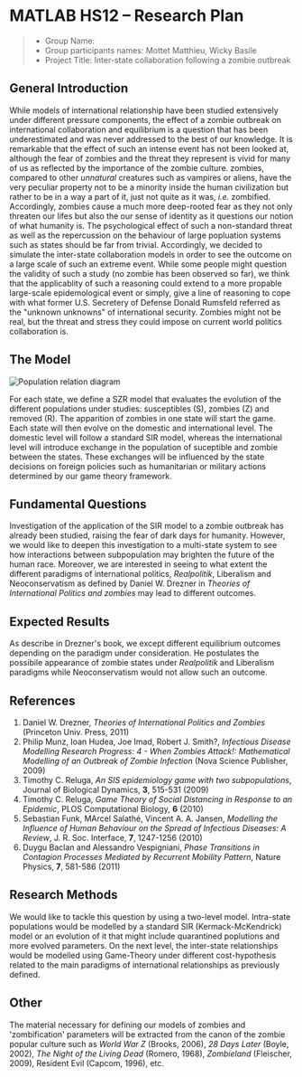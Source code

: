 # MATLAB HS12 – Research Plan

> * Group Name: 
> * Group participants names: Mottet Matthieu, Wicky Basile
> * Project Title: Inter-state collaboration following a zombie outbreak

## General Introduction

While models of international relationship have been studied extensively under different pressure components, the effect of a zombie outbreak on international collaboration and equilibrium is a question that has been underestimated and was never addressed to the best of our knowledge. It is remarkable that the effect of such an intense event has not been looked at, although the fear of zombies and the threat they represent is vivid for many of us as reflected by the importance of the zombie culture. zombies, compared to other *unnatural* creatures such as vampires or aliens, have the very peculiar property not to be a minority inside the human civilization but rather to be in a way a part of it, just not quite as it was, *i.e.* zombified. Accordingly, zombies cause a much more deep-rooted fear as they not only threaten our lifes but also the our sense of identity as it questions our notion of what humanity is. The psychological effect of such a non-standard threat as well as the repercussion on the behaviour of large popluation systems such as states should be far from trivial.
Accordingly, we decided to simulate the inter-state collaboration models in order to see the outcome on a large scale of such an extreme event. While some people might question the validity of such a study (no zombie has been observed so far), we think that the applicablity of such a reasoning could extend to a more propable large-scale epidemological event or simply, give a line of reasoning to cope with what former U.S. Secretery of Defense Donald Rumsfeld referred as the "unknown unknowns" of international security. Zombies might not be real, but the threat and stress they could impose on current world politics collaboration is. 

## The Model

<img alt="Population relation diagram" src="https://github.com/mottetm/project_template/blob/master/images/figure1.png?raw=true" style="align: center;"/>

For each state, we define a SZR model that evaluates the evolution of the different populations under studies: susceptibles (S), zombies (Z) and removed (R). The apparition of zombies in one state will start the game. Each state will then evolve on the domestic and international level. The domestic level will follow a standard SIR model, whereas the international level will introduce exchange in the population of suceptible and zombie between the states. These exchanges will be influenced by the state decisions on foreign policies such as humanitarian or military actions determined by our game theory framework.

## Fundamental Questions

Investigation of the application of the SIR model to a zombie outbreak has already been studied, raising the fear of dark days for humanity. However, we would like to deepen this investigation to a multi-state system to see how interactions between subpopulation may brighten the future of the human race. Moreover, we are interested in seeing to what extent the different paradigms of international politics, *Realpolitik*, Liberalism and Neoconservatism as defined by Daniel W. Drezner in *Theories of International Politics and zombies* may lead to different outcomes.

## Expected Results

As describe in Drezner's book, we except different equilibrium outcomes depending on the paradigm under consideration. He postulates the possibile appearance of zombie states under *Realpolitik* and Liberalism paradigms while Neoconservatism would not allow such an outcome.

## References 

1. Daniel W. Drezner, *Theories of International Politics and Zombies* (Princeton Univ. Press, 2011)
2. Philip Munz, Ioan Hudea, Joe Imad, Robert J. Smith?, *Infectious Disease Modelling Research Progress: 4 - When Zombies Attack!: Mathematical Modelling of an Outbreak of Zombie Infection* (Nova Science Publisher, 2009) 
3. Timothy C. Reluga, *An SIS epidemiology game with two subpopulations*, Journal of Biological Dynamics, **3**, 515-531 (2009)
4. Timothy C. Reluga, *Game Theory of Social Distancing in Response to an Epidemic*, PLOS Computational Biology, **6** (2010)
5. Sebastian Funk, MArcel Salathé, Vincent A. A. Jansen, *Modelling the Influence of Human Behaviour on the Spread of Infectious Diseases: A Review*, J. R. Soc. Interface, **7**, 1247-1256 (2010)
6. Duygu Baclan and Alessandro Vespigniani, *Phase Transitions in Contagion Processes Mediated by Recurrent Mobility Pattern*, Nature Physics, **7**, 581-586 (2011)

## Research Methods

We would like to tackle this question by using a two-level model. Intra-state populations would be modelled by a standard SIR (Kermack-McKendrick) model or an evolution of it that might include quarantined poplutions and more evolved parameters. On the next level, the inter-state relationships would be modelled using Game-Theory under different cost-hypothesis related to the main paradigms of international relationships as previously defined. 

## Other

The material necessary for defining our models of zombies and 'zombification' parameters will be extracted from the canon of the zombie popular culture such as *World War Z* (Brooks, 2006), *28 Days Later* (Boyle, 2002), *The Night of the Living Dead* (Romero, 1968), *Zombieland* (Fleischer, 2009), Resident Evil (Capcom, 1996), etc.

